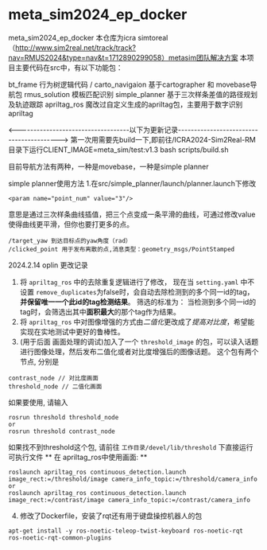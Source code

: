 # meta_sim2024_ep_docker
 meta_sim2024_ep_docker
本仓库为icra simtoreal（http://www.sim2real.net/track/track?nav=RMUS2024&type=nav&t=1712890299058）metasim团队解决方案
本项目主要代码在src中，有以下功能包：

bt_frame   行为树逻辑代码 /
carto_navigaion 基于cartographer 和 movebase导航包
rmus_solution  模板匹配识别
simple_planner 基于三次样条差值的路径规划及轨迹跟踪
apriltag_ros   魔改过自定义生成的apriltag包，主要用于数字识别
apriltag 

<-----------------------------------以下为更新记录----------------------------------------->
第一次用需要先build一下,即前往/ICRA2024-Sim2Real-RM目录下运行CLIENT_IMAGE=meta_sim/test:v1.3 bash scripts/build.sh

目前导航方法有两种，一种是movebase，一种是simple planner

simple planner使用方法
1.在src/simple_planner/launch/planner.launch下修改

```<param name="point_num" value="3"/>  ```

意思是通过三次样条曲线插值，把三个点变成一条平滑的曲线，可通过修改value使得曲线更平滑，但你也要打更多的点。
```
/target_yaw 到达目标点的yaw角度（rad）
/clicked_point 用于发布离散的点,消息类型：geometry_msgs/PointStamped

```

2024.2.14  oplin 更改记录
1. 将 `apriltag_ros` 中的去除重复逻辑进行了修改，
现在当 `setting.yaml` 中不设置 `remove_duplicates`为false时，会自动去除检测到的多个同一id的tag，**并保留唯一一个此id的tag检测结果**。
筛选的标准为： 当检测到多个同一id的tag时，会筛选出其中**面积最大**的那个tag作为结果。
2. 将 `apriltag_ros` 中对图像增强的方式由*二值化*更改成了*提高对比度*，希望能实现在实地测试中更好的鲁棒性。
3. (用于后面 画面处理的调试)加入了一个 `threshold_image` 的包，可以读入话题进行图像处理，然后发布二值化或者对比度增强后的图像话题。
这个包有两个节点, 分别是

```shell
contrast_node // 对比度画面
threshold_node // 二值化画面
```

如果要使用, 请输入
```shell
rosrun threshold threshold_node
or
rosrun threshold contrast_node
```
如果找不到threshold这个包, 请前往 `工作目录/devel/lib/threshold` 下直接运行可执行文件
** 在 apriltag_ros中使用画面: **
```shell
roslaunch apriltag_ros continuous_detection.launch image_rect:=/threshold/image camera_info_topic:=/threshold/camera_info
or
roslaunch apriltag_ros continuous_detection.launch image_rect:=/contrast/image camera_info_topic:=/contrast/camera_info
```
4. 修改了Dockerfile，安装了rqt还有用于键盘操控机器人的包
```shell
apt-get install -y ros-noetic-teleop-twist-keyboard ros-noetic-rqt ros-noetic-rqt-common-plugins
```
